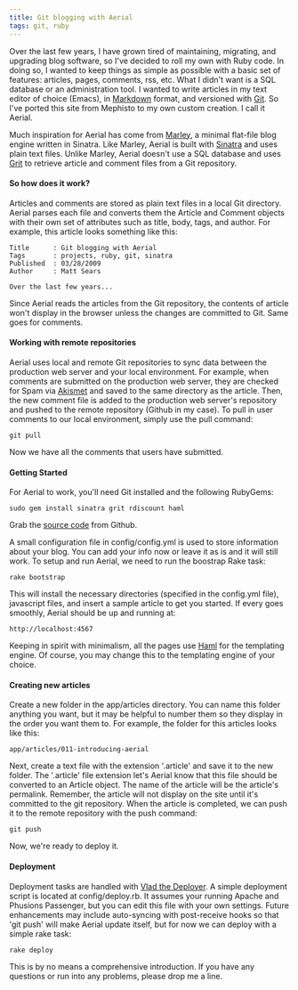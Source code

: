 ```yaml
---
title: Git blogging with Aerial
tags: git, ruby
---
```


Over the last few years, I have grown tired of maintaining, migrating, and upgrading blog software, so I've decided to roll my own with Ruby code.<!--more--> In doing so, I wanted to keep things as simple as possible with a basic set of features: articles, pages, comments, rss, etc. What I didn't want is a SQL database or an administration tool. I wanted to write articles in my text editor of choice (Emacs), in [Markdown](http://daringfireball.net/projects/markdown/) format, and versioned with [Git](http://git-scm.com/). So I've ported this site from Mephisto to my own custom creation. I call it Aerial.

Much inspiration for Aerial has come from [Marley](http://github.com/karmi/marley), a minimal flat-file blog engine written in Sinatra. Like Marley, Aerial is built with [Sinatra](http://www.sinatrarb.com/) and uses plain text files. Unlike Marley, Aerial doesn't use a SQL database and uses [Grit](http://github.com/mojombo/grit) to retrieve article and comment files from a Git repository.

#### So how does it work?

Articles and comments are stored as plain text files in a local Git directory. Aerial parses each file and converts them the Article and Comment objects with their own set of attributes such as title, body, tags, and author. For example, this article looks something like this:

    Title      : Git blogging with Aerial
    Tags       : projects, ruby, git, sinatra
    Published  : 03/28/2009
    Author     : Matt Sears

    Over the last few years...

Since Aerial reads the articles from the Git repository, the contents of article won't display in the browser unless the changes are committed to Git. Same goes for comments.

#### Working with remote repositories

Aerial uses local and remote Git repositories to sync data between the production web server and your local environment. For example, when comments are submitted on the production web server, they are checked for Spam via [Akismet](http://akismet.com/) and saved to the same directory as the article. Then, the new comment file is added to the production web server's repository and pushed to the remote repository (Github in my case). To pull in user comments to our local environment, simply use the pull command:

    git pull

Now we have all the comments that users have submitted.

#### Getting Started

For Aerial to work, you'll need Git installed and the following RubyGems:

    sudo gem install sinatra grit rdiscount haml

Grab the [source code](http://github.com/mattsears/aerial) from Github.

A small configuration file in config/config.yml is used to store information about your blog. You can add your info now or leave it as is and it will still work. To setup and run Aerial, we need to run the boostrap Rake task:

    rake bootstrap

This will install the necessary directories (specified in the config.yml file), javascript files, and insert a sample article to get you started. If every goes smoothly, Aerial should be up and running at:

    http://localhost:4567

Keeping in spirit with minimalism, all the pages use [Haml](http://haml.hamptoncatlin.com) for the templating engine. Of course, you may change this to the templating engine of your choice.

#### Creating new articles

Create a new folder in the app/articles directory.  You can name this folder anything you want, but it may be helpful to number them so they display in the order you want them to. For example, the folder for this articles looks like this:

    app/articles/011-introducing-aerial

Next, create a text file with the extension '.article' and save it to the new folder.  The '.article' file extension let's Aerial know that this file should be converted to an Article object.  The name of the article will be the article's permalink. Remember, the article will not display on the site until it's committed to the git repository. When the article is completed, we can push it to the remote repository with the push command:

    git push

Now, we're ready to deploy it.

#### Deployment

Deployment tasks are handled with [Vlad the Deployer](http://rubyhitsquad.com/Vlad_the_Deployer.html). A simple deployment script is located at config/deploy.rb. It assumes your running Apache and Phusions Passenger, but you can edit this file with your own settings. Future enhancements may include auto-syncing with post-receive hooks so that 'git push' will make Aerial update itself, but for now we can deploy with a simple rake task:

    rake deploy

This is by no means a comprehensive introduction. If you have any questions or run into any problems, please drop me a line.
